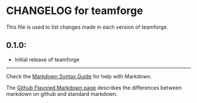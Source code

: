 # CHANGELOG for teamforge

This file is used to list changes made in each version of teamforge.

## 0.1.0:

* Initial release of teamforge

- - -
Check the [Markdown Syntax Guide](http://daringfireball.net/projects/markdown/syntax) for help with Markdown.

The [Github Flavored Markdown page](http://github.github.com/github-flavored-markdown/) describes the differences between markdown on github and standard markdown.

